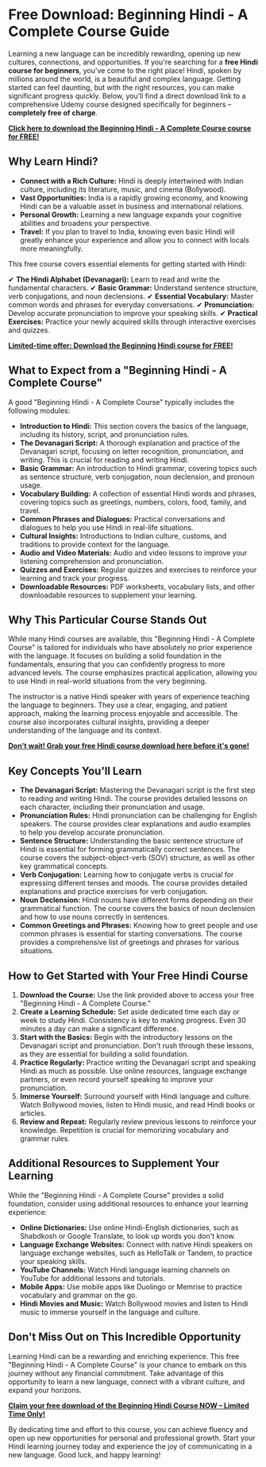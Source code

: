 # Free Download: Beginning Hindi - A Complete Course Guide

Learning a new language can be incredibly rewarding, opening up new cultures, connections, and opportunities. If you're searching for a **free Hindi course for beginners**, you've come to the right place! Hindi, spoken by millions around the world, is a beautiful and complex language. Getting started can feel daunting, but with the right resources, you can make significant progress quickly. Below, you’ll find a direct download link to a comprehensive Udemy course designed specifically for beginners – **completely free of charge**.

[**Click here to download the Beginning Hindi - A Complete Course course for FREE!**](https://udemywork.com/beginning-hindi-a-complete-course)

## Why Learn Hindi?

*   **Connect with a Rich Culture:** Hindi is deeply intertwined with Indian culture, including its literature, music, and cinema (Bollywood).
*   **Vast Opportunities:** India is a rapidly growing economy, and knowing Hindi can be a valuable asset in business and international relations.
*   **Personal Growth:** Learning a new language expands your cognitive abilities and broadens your perspective.
*   **Travel:** If you plan to travel to India, knowing even basic Hindi will greatly enhance your experience and allow you to connect with locals more meaningfully.

This free course covers essential elements for getting started with Hindi:

✔ **The Hindi Alphabet (Devanagari):** Learn to read and write the fundamental characters.
✔ **Basic Grammar:** Understand sentence structure, verb conjugations, and noun declensions.
✔ **Essential Vocabulary:** Master common words and phrases for everyday conversations.
✔ **Pronunciation:** Develop accurate pronunciation to improve your speaking skills.
✔ **Practical Exercises:** Practice your newly acquired skills through interactive exercises and quizzes.

[**Limited-time offer: Download the Beginning Hindi course for FREE!**](https://udemywork.com/beginning-hindi-a-complete-course)

## What to Expect from a "Beginning Hindi - A Complete Course"

A good "Beginning Hindi - A Complete Course" typically includes the following modules:

*   **Introduction to Hindi:** This section covers the basics of the language, including its history, script, and pronunciation rules.
*   **The Devanagari Script:** A thorough explanation and practice of the Devanagari script, focusing on letter recognition, pronunciation, and writing. This is crucial for reading and writing Hindi.
*   **Basic Grammar:** An introduction to Hindi grammar, covering topics such as sentence structure, verb conjugation, noun declension, and pronoun usage.
*   **Vocabulary Building:** A collection of essential Hindi words and phrases, covering topics such as greetings, numbers, colors, food, family, and travel.
*   **Common Phrases and Dialogues:** Practical conversations and dialogues to help you use Hindi in real-life situations.
*   **Cultural Insights:** Introductions to Indian culture, customs, and traditions to provide context for the language.
*   **Audio and Video Materials:** Audio and video lessons to improve your listening comprehension and pronunciation.
*   **Quizzes and Exercises:** Regular quizzes and exercises to reinforce your learning and track your progress.
*   **Downloadable Resources:** PDF worksheets, vocabulary lists, and other downloadable resources to supplement your learning.

## Why This Particular Course Stands Out

While many Hindi courses are available, this "Beginning Hindi - A Complete Course" is tailored for individuals who have absolutely no prior experience with the language. It focuses on building a solid foundation in the fundamentals, ensuring that you can confidently progress to more advanced levels. The course emphasizes practical application, allowing you to use Hindi in real-world situations from the very beginning.

The instructor is a native Hindi speaker with years of experience teaching the language to beginners. They use a clear, engaging, and patient approach, making the learning process enjoyable and accessible. The course also incorporates cultural insights, providing a deeper understanding of the language and its context.

[**Don't wait! Grab your free Hindi course download here before it's gone!**](https://udemywork.com/beginning-hindi-a-complete-course)

## Key Concepts You'll Learn

*   **The Devanagari Script:** Mastering the Devanagari script is the first step to reading and writing Hindi. The course provides detailed lessons on each character, including their pronunciation and usage.
*   **Pronunciation Rules:** Hindi pronunciation can be challenging for English speakers. The course provides clear explanations and audio examples to help you develop accurate pronunciation.
*   **Sentence Structure:** Understanding the basic sentence structure of Hindi is essential for forming grammatically correct sentences. The course covers the subject-object-verb (SOV) structure, as well as other key grammatical concepts.
*   **Verb Conjugation:** Learning how to conjugate verbs is crucial for expressing different tenses and moods. The course provides detailed explanations and practice exercises for verb conjugation.
*   **Noun Declension:** Hindi nouns have different forms depending on their grammatical function. The course covers the basics of noun declension and how to use nouns correctly in sentences.
*   **Common Greetings and Phrases:** Knowing how to greet people and use common phrases is essential for starting conversations. The course provides a comprehensive list of greetings and phrases for various situations.

## How to Get Started with Your Free Hindi Course

1.  **Download the Course:** Use the link provided above to access your free "Beginning Hindi - A Complete Course."
2.  **Create a Learning Schedule:** Set aside dedicated time each day or week to study Hindi. Consistency is key to making progress. Even 30 minutes a day can make a significant difference.
3.  **Start with the Basics:** Begin with the introductory lessons on the Devanagari script and pronunciation. Don't rush through these lessons, as they are essential for building a solid foundation.
4.  **Practice Regularly:** Practice writing the Devanagari script and speaking Hindi as much as possible. Use online resources, language exchange partners, or even record yourself speaking to improve your pronunciation.
5.  **Immerse Yourself:** Surround yourself with Hindi language and culture. Watch Bollywood movies, listen to Hindi music, and read Hindi books or articles.
6.  **Review and Repeat:** Regularly review previous lessons to reinforce your knowledge. Repetition is crucial for memorizing vocabulary and grammar rules.

## Additional Resources to Supplement Your Learning

While the "Beginning Hindi - A Complete Course" provides a solid foundation, consider using additional resources to enhance your learning experience:

*   **Online Dictionaries:** Use online Hindi-English dictionaries, such as Shabdkosh or Google Translate, to look up words you don't know.
*   **Language Exchange Websites:** Connect with native Hindi speakers on language exchange websites, such as HelloTalk or Tandem, to practice your speaking skills.
*   **YouTube Channels:** Watch Hindi language learning channels on YouTube for additional lessons and tutorials.
*   **Mobile Apps:** Use mobile apps like Duolingo or Memrise to practice vocabulary and grammar on the go.
*   **Hindi Movies and Music:** Watch Bollywood movies and listen to Hindi music to immerse yourself in the language and culture.

## Don't Miss Out on This Incredible Opportunity

Learning Hindi can be a rewarding and enriching experience. This free "Beginning Hindi - A Complete Course" is your chance to embark on this journey without any financial commitment. Take advantage of this opportunity to learn a new language, connect with a vibrant culture, and expand your horizons.

[**Claim your free download of the Beginning Hindi Course NOW – Limited Time Only!**](https://udemywork.com/beginning-hindi-a-complete-course)

By dedicating time and effort to this course, you can achieve fluency and open up new opportunities for personal and professional growth. Start your Hindi learning journey today and experience the joy of communicating in a new language. Good luck, and happy learning!
